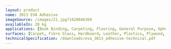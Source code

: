 ```yaml
---
layout: product
name: 3013 EVA Adhesive
imageSource: /images/21.jpg?1420046369
availableIn: 20 kg
applications: [Book Binding, Carpeting, Flooring, General Purpose, Upholstery]
surfaces: [Carpet, Fibre Glass, Hardboard, Leather, Plastics, Plywood, Polyurethane Foam, PVC, Rubber, Textile, Wood]
technicalSpecification: /downloads/eva_3013_adhesive-technical.pdf
---
```



